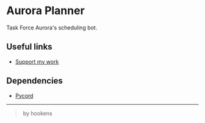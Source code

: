 # Aurora Planner
Task Force Aurora's scheduling bot.

## Useful links
- [Support my work](https://ko-fi.com/hookens)

## Dependencies
- [Pycord](https://github.com/Pycord-Development/pycord)

---
> by hookens